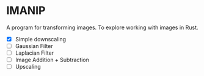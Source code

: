 # IMANIP

A program for transforming images. To explore working with images in Rust.

- [X] Simple downscaling
- [ ] Gaussian Filter
- [ ] Laplacian Filter
- [ ] Image Addition + Subtraction
- [ ] Upscaling